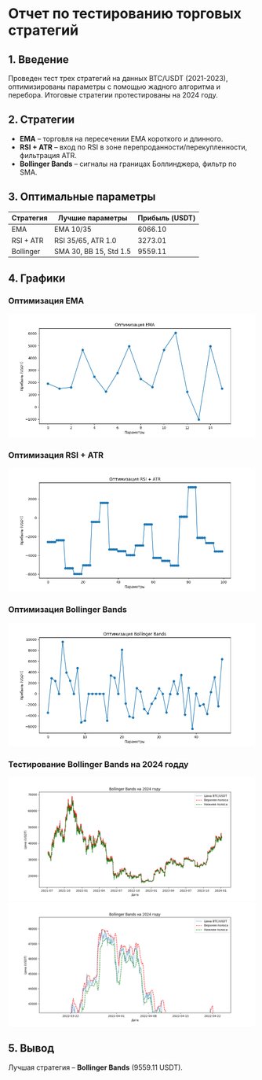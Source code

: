 # Отчет по тестированию торговых стратегий

## 1. Введение
Проведен тест трех стратегий на данных BTC/USDT (2021-2023), оптимизированы параметры с помощью жадного алгоритма и перебора. Итоговые стратегии протестированы на 2024 году.

## 2. Стратегии
- **EMA** – торговля на пересечении EMA короткого и длинного.
- **RSI + ATR** – вход по RSI в зоне перепроданности/перекупленности, фильтрация ATR.
- **Bollinger Bands** – сигналы на границах Боллинджера, фильтр по SMA.

## 3. Оптимальные параметры
| Стратегия | Лучшие параметры     | Прибыль (USDT) |
|---------|-------------------|--------------|
| EMA     | EMA 10/35         | 6066.10     |
| RSI + ATR | RSI 35/65, ATR 1.0 | 3273.01     |
| Bollinger | SMA 30, BB 15, Std 1.5 | 9559.11 |

## 4. Графики

### Оптимизация EMA
![EMA стратегия](images/figure_1.png)

### Оптимизация RSI + ATR
![RSI + ATR стратегия](images/figure_2.png)

### Оптимизация Bollinger Bands
![Bollinger стратегия](images/Figure_3.png)

### Тестирование Bollinger  Bands на 2024 годду
![Тестирование](images/Figure_4.png)
![Тестирование](images/Figure_5.png)

## 5. Вывод
Лучшая стратегия – **Bollinger Bands** (9559.11 USDT).  

